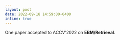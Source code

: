 ```yaml
---
layout: post
date: 2022-09-18 14:59:00-0400
inline: true
---
```


One paper accepted to ACCV'2022 on **EBM/Retrieval**.
